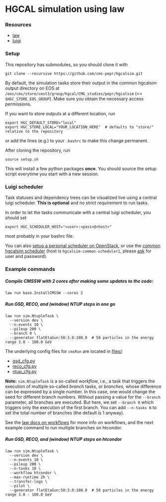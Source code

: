 # HGCAL simulation using law


### Resources

- [law](https://law.readthedocs.io/en/latest)
- [luigi](https://luigi.readthedocs.io/en/stable)


### Setup

This repository has submodules, so you should clone it with

```shell
git clone --recursive https://github.com/cms-pepr/hgcalsim.git
```

By default, the simulation tasks store their output in the common hgcalsim output directory on EOS at `/eos/cms/store/cmst3/group/hgcal/CMG_studies/pepr/hgcalsim` (== `$HGC_STORE_EOS_GROUP`). Make sure you obtain the necessary access permissions.

If you want to store outputs at a different location, run

```shell
export HGC_DEFAULT_STORE="local"
export HGC_STORE_LOCAL="YOUR_LOCATION_HERE"  # defaults to "store/" relative to the repository
```

or add the lines (e.g.) to your `.bashrc` to make this change permanent.

After cloning the repository, run

```shell
source setup.sh
```

This will install a few python packages **once**. You should source the setup script everytime you start with a new session.


### Luigi scheduler

Task statuses and dependency trees can be visualized live using a central luigi scheduler. **This is optional** and no strict requirement to run tasks.

In order to let the tasks communicate with a central luigi scheduler, you should set

```shell
export HGC_SCHEDULER_HOST="<user>:<pass>@<host>"
```

most probably in your bashrc file.

You can also [setup a personal scheduler on OpenStack](https://github.com/CMS-HGCAL/hgcalsim/wiki#setting-up-a-luigi-scheduler-on-openstack), or use the [common hgcalsim scheduler](http://hgcalsim-common-scheduler1.cern.ch) (host is `hgcalsim-common-scheduler1`, please [ask](mailto:marcel.rieger@cern.ch?Subject=Access%20to%20common%20hgcalsim%20scheduler) for user and password).


### Example commands

##### Compile CMSSW with 2 cores after making some updates to the code:

```shell
law run base.InstallCMSSW --cores 2
```

##### Run GSD, RECO, and (window) NTUP steps in one go

```shell
law run sim.NtupleTask \
  --version dev \
  --n-events 10 \
  --pileup 200 \
  --branch 0 \
  --generator flatEtaGun:50:3.0:100.0  # 50 particles in the energy range 3.0 - 100.0 GeV
```

The underlying config files for `cmsRun` are located in [files/](files/):

- [gsd_cfg.py](files/gsd_cfg.py)
- [reco_cfg.py](files/reco_cfg.py)
- [ntup_cfg.py](files/ntup_cfg.py)


**Note:** `sim.NtupleTask` is a so-called *workflow*, i.e., a task that triggers the execution of multiple so-called *branch* tasks, or *branches*, whose difference can be expressed by a single number. In this case, one would change the seed for different branch numbers. Without passing a value for the `--branch` parameter, all branches are executed. But here, we set `--branch 0` which triggers only the execution of the first branch. You can add `--n-tasks N` to set the total number of branches (the default is 1 anyway).

See the [law docs on workflows](https://law.readthedocs.io/en/latest/workflows.html) for more info on workflows, and the next example command to run multiple branches on htcondor.


##### Run GSD, RECO, and (window) NTUP steps on htcondor

```shell
law run sim.NtupleTask \
  --version dev \
  --n-events 10 \
  --pileup 200 \
  --n-tasks 10 \
  --workflow htcondor \
  --max-runtime 2h \
  --transfer-logs \
  --pilot \
  --generator flatEtaGun:50:3.0:100.0  # 50 particles in the energy range 3.0 - 100.0 GeV
```
